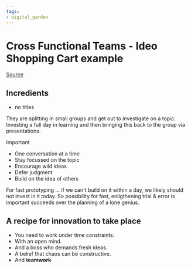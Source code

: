 ```yaml
---
tags: 
- digital_garden
---
```

# Cross Functional Teams - Ideo Shopping Cart example

[Source](https://www.youtube.com/watch?v=68dBCu5ZTHI)

## Incredients
+ no titles

They are splitting in small groups and get out to investigate on a topic. Investing a full day in learning and then bringing this back to the group via presentations.

> [!important]
> - One conversation at a time
> - Stay focussed on the topic
> - Encourage wild ideas
> - Defer judgment
> - Build on the idea of others

For fast prototyping ... if we can't build on it within a day, we likely should not invest in it today. So possibility for fast, enligthening trial & error is important succeeds over the planning of a lone genius.

## A recipe for innovation to take place
+ You need to work under time constraints.
+ With an open mind.
+ And a boss who demands fresh ideas.
+ A belief that chaos can be constructive.
+ And **teamwork** 